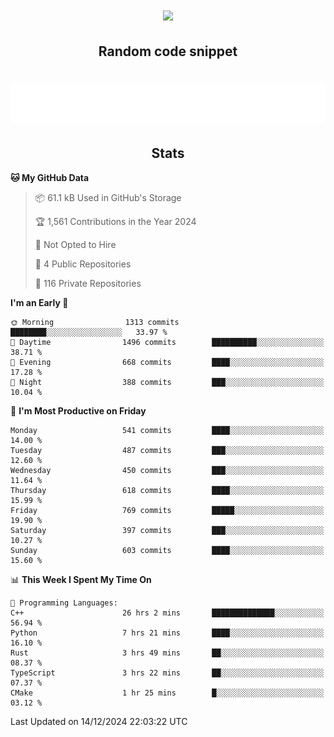 <h1 align="center"><img src="https://readme-typing-svg.demolab.com?font=JetBrains+Mono&duration=3000&pause=1500&color=FE8019&center=true&multiline=true&repeat=false&random=false&width=600&height=60&lines=Welcome+to+my+page!;I'm+currently+learning+C%2C+Rust+and+C%2B%2B"></h1>

<h2 align="center">Random code snippet</h2>

<h1 align="center"><img src="assets/code_snippet.svg"></h1>

<h2 align="center">Stats</h2>

<!--START_SECTION:waka-->
**🐱 My GitHub Data** 

> 📦 61.1 kB Used in GitHub's Storage 
 > 
> 🏆 1,561 Contributions in the Year 2024
 > 
> 🚫 Not Opted to Hire
 > 
> 📜 4 Public Repositories 
 > 
> 🔑 116 Private Repositories 
 > 
**I'm an Early 🐤** 

```text
🌞 Morning                1313 commits        ████████░░░░░░░░░░░░░░░░░   33.97 % 
🌆 Daytime                1496 commits        ██████████░░░░░░░░░░░░░░░   38.71 % 
🌃 Evening                668 commits         ████░░░░░░░░░░░░░░░░░░░░░   17.28 % 
🌙 Night                  388 commits         ███░░░░░░░░░░░░░░░░░░░░░░   10.04 % 
```
📅 **I'm Most Productive on Friday** 

```text
Monday                   541 commits         ████░░░░░░░░░░░░░░░░░░░░░   14.00 % 
Tuesday                  487 commits         ███░░░░░░░░░░░░░░░░░░░░░░   12.60 % 
Wednesday                450 commits         ███░░░░░░░░░░░░░░░░░░░░░░   11.64 % 
Thursday                 618 commits         ████░░░░░░░░░░░░░░░░░░░░░   15.99 % 
Friday                   769 commits         █████░░░░░░░░░░░░░░░░░░░░   19.90 % 
Saturday                 397 commits         ███░░░░░░░░░░░░░░░░░░░░░░   10.27 % 
Sunday                   603 commits         ████░░░░░░░░░░░░░░░░░░░░░   15.60 % 
```


📊 **This Week I Spent My Time On** 

```text
💬 Programming Languages: 
C++                      26 hrs 2 mins       ██████████████░░░░░░░░░░░   56.94 % 
Python                   7 hrs 21 mins       ████░░░░░░░░░░░░░░░░░░░░░   16.10 % 
Rust                     3 hrs 49 mins       ██░░░░░░░░░░░░░░░░░░░░░░░   08.37 % 
TypeScript               3 hrs 22 mins       ██░░░░░░░░░░░░░░░░░░░░░░░   07.37 % 
CMake                    1 hr 25 mins        █░░░░░░░░░░░░░░░░░░░░░░░░   03.12 % 
```


 Last Updated on 14/12/2024 22:03:22 UTC
<!--END_SECTION:waka-->
